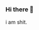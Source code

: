 ### Hi there 👋

<!--
**nTreet/nTreet** is a ✨ _special_ ✨ repository because its `README.md` (this file) appears on your GitHub profile.

Here are some ideas to get you started:

- 🔭 I’m currently working on functionality
- 🌱 I’m currently learning PHP+Java
- 👯 I’m looking to collaborate on noone.
- 🤔 I’m looking for help with me
- 💬 Ask me about nothing.
- 📫 How to reach me: ...
- 😄 Pronouns: что это значит? дайте переводчика
- ⚡ Fun fact: Treet - Tree
--> i am shit.
